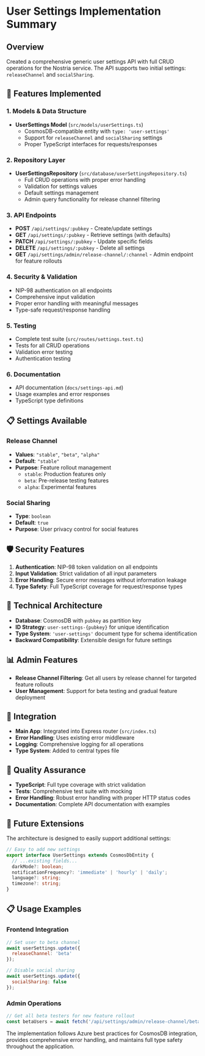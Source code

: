 # User Settings Implementation Summary

## Overview
Created a comprehensive generic user settings API with full CRUD operations for the Nostria service. The API supports two initial settings: `releaseChannel` and `socialSharing`.

## 🚀 **Features Implemented**

### 1. **Models & Data Structure**
- **UserSettings Model** (`src/models/userSettings.ts`)
  - CosmosDB-compatible entity with `type: 'user-settings'`
  - Support for `releaseChannel` and `socialSharing` settings
  - Proper TypeScript interfaces for requests/responses

### 2. **Repository Layer**
- **UserSettingsRepository** (`src/database/userSettingsRepository.ts`)
  - Full CRUD operations with proper error handling
  - Validation for settings values
  - Default settings management
  - Admin query functionality for release channel filtering

### 3. **API Endpoints**
- **POST** `/api/settings/:pubkey` - Create/update settings
- **GET** `/api/settings/:pubkey` - Retrieve settings (with defaults)
- **PATCH** `/api/settings/:pubkey` - Update specific fields
- **DELETE** `/api/settings/:pubkey` - Delete all settings
- **GET** `/api/settings/admin/release-channel/:channel` - Admin endpoint for feature rollouts

### 4. **Security & Validation**
- NIP-98 authentication on all endpoints
- Comprehensive input validation
- Proper error handling with meaningful messages
- Type-safe request/response handling

### 5. **Testing**
- Complete test suite (`src/routes/settings.test.ts`)
- Tests for all CRUD operations
- Validation error testing
- Authentication testing

### 6. **Documentation**
- API documentation (`docs/settings-api.md`)
- Usage examples and error responses
- TypeScript type definitions

## 📋 **Settings Available**

### Release Channel
- **Values**: `"stable"`, `"beta"`, `"alpha"`
- **Default**: `"stable"`
- **Purpose**: Feature rollout management
  - `stable`: Production features only
  - `beta`: Pre-release testing features
  - `alpha`: Experimental features

### Social Sharing
- **Type**: `boolean`
- **Default**: `true`
- **Purpose**: User privacy control for social features

## 🛡️ **Security Features**

1. **Authentication**: NIP-98 token validation on all endpoints
2. **Input Validation**: Strict validation of all input parameters
3. **Error Handling**: Secure error messages without information leakage
4. **Type Safety**: Full TypeScript coverage for request/response types

## 🔧 **Technical Architecture**

- **Database**: CosmosDB with `pubkey` as partition key
- **ID Strategy**: `user-settings-{pubkey}` for unique identification
- **Type System**: `'user-settings'` document type for schema identification
- **Backward Compatibility**: Extensible design for future settings

## 📊 **Admin Features**

- **Release Channel Filtering**: Get all users by release channel for targeted feature rollouts
- **User Management**: Support for beta testing and gradual feature deployment

## 🔄 **Integration**

- **Main App**: Integrated into Express router (`src/index.ts`)
- **Error Handling**: Uses existing error middleware
- **Logging**: Comprehensive logging for all operations
- **Type System**: Added to central types file

## 🧪 **Quality Assurance**

- **TypeScript**: Full type coverage with strict validation
- **Tests**: Comprehensive test suite with mocking
- **Error Handling**: Robust error handling with proper HTTP status codes
- **Documentation**: Complete API documentation with examples

## 🚀 **Future Extensions**

The architecture is designed to easily support additional settings:

```typescript
// Easy to add new settings
export interface UserSettings extends CosmosDbEntity {
  // ...existing fields...
  darkMode?: boolean;
  notificationFrequency?: 'immediate' | 'hourly' | 'daily';
  language?: string;
  timezone?: string;
}
```

## 📋 **Usage Examples**

### Frontend Integration
```javascript
// Set user to beta channel
await userSettings.update({
  releaseChannel: 'beta'
});

// Disable social sharing
await userSettings.update({
  socialSharing: false
});
```

### Admin Operations
```javascript
// Get all beta testers for new feature rollout
const betaUsers = await fetch('/api/settings/admin/release-channel/beta');
```

The implementation follows Azure best practices for CosmosDB integration, provides comprehensive error handling, and maintains full type safety throughout the application.
